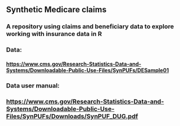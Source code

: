 ## Synthetic Medicare claims

### A repository using claims and beneficiary data to explore working with insurance data in R 

### Data:
#### https://www.cms.gov/Research-Statistics-Data-and-Systems/Downloadable-Public-Use-Files/SynPUFs/DESample01

### Data user manual:
### https://www.cms.gov/Research-Statistics-Data-and-Systems/Downloadable-Public-Use-Files/SynPUFs/Downloads/SynPUF_DUG.pdf 


